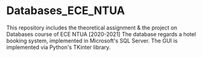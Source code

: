 # Databases_ECE_NTUA

This repository includes the theoretical assignment &amp; the project on Databases course of ECE NTUA [2020-2021]
The database regards a hotel booking system, implemented in Microsoft's SQL Server. The GUI is implemented via Python's TKinter library. 
